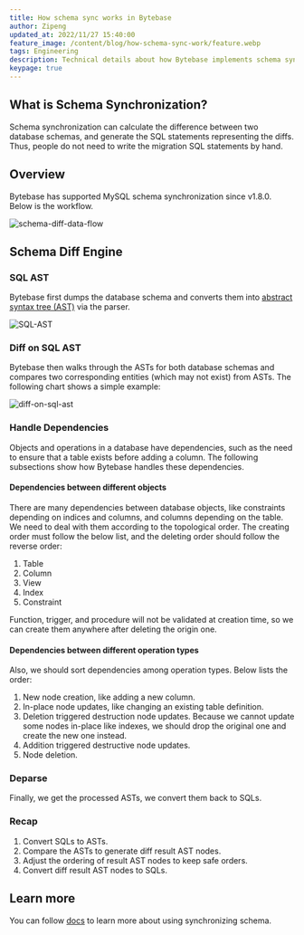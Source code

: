```yaml
---
title: How schema sync works in Bytebase
author: Zipeng
updated_at: 2022/11/27 15:40:00
feature_image: /content/blog/how-schema-sync-work/feature.webp
tags: Engineering
description: Technical details about how Bytebase implements schema synchronization for MySQL.
keypage: true
---
```


## What is Schema Synchronization?

Schema synchronization can calculate the difference between two database schemas, and generate the SQL statements representing the diffs. Thus, people do not need to write the migration SQL statements by hand.

## Overview

Bytebase has supported MySQL schema synchronization since v1.8.0. Below is the workflow.

![schema-diff-data-flow](/content/blog/how-schema-sync-work/schema-diff-data-flow.webp)

## Schema Diff Engine

### SQL AST

Bytebase first dumps the database schema and converts them into [abstract syntax tree (AST)](https://en.m.wikipedia.org/wiki/Abstract_syntax_tree) via the parser.

![SQL-AST](/content/blog/how-schema-sync-work/sql-ast.webp)

### Diff on SQL AST

Bytebase then walks through the ASTs for both database schemas and compares two corresponding entities (which may not exist) from ASTs. The following chart shows a simple example:

![diff-on-sql-ast](/content/blog/how-schema-sync-work/diff-on-sql-ast.webp)

### Handle Dependencies

Objects and operations in a database have dependencies, such as the need to ensure that a table exists before adding a column. The following subsections show how Bytebase handles these dependencies.

#### Dependencies between different objects

There are many dependencies between database objects, like constraints depending on indices and columns, and columns depending on the table. We need to deal with them according to the topological order. The creating order must follow the below list, and the deleting order should follow the reverse order:

1. Table
2. Column
3. View
4. Index
5. Constraint

Function, trigger, and procedure will not be validated at creation time, so we can create them anywhere after deleting the origin one.

#### Dependencies between different operation types

Also, we should sort dependencies among operation types. Below lists the order:

1. New node creation, like adding a new column.
2. In-place node updates, like changing an existing table definition.
3. Deletion triggered destruction node updates. Because we cannot update some nodes in-place like indexes, we should drop the original one and create the new one instead.
4. Addition triggered destructive node updates.
5. Node deletion.

### Deparse

Finally, we get the processed ASTs, we convert them back to SQLs.

### Recap

1. Convert SQLs to ASTs.
2. Compare the ASTs to generate diff result AST nodes.
3. Adjust the ordering of result AST nodes to keep safe orders.
4. Convert diff result AST nodes to SQLs.

## Learn more

You can follow [docs](https://docs.bytebase.com/change-database/synchronize-schema) to learn more about using synchronizing schema.
